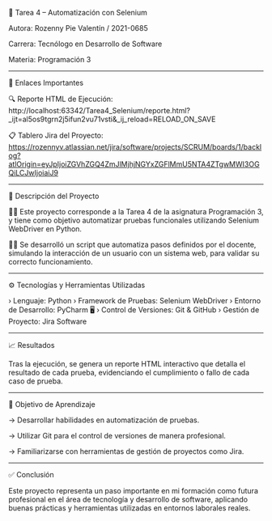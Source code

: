 📌 Tarea 4 – Automatización con Selenium

Autora: Rozenny Pie Valentín  /  2021-0685

Carrera: Tecnólogo en Desarrollo de Software

Materia: Programación 3

_____________________________________________________________________________________________________________________________________________________________________________________________

📄 Enlaces Importantes

🔍 Reporte HTML de Ejecución: http://localhost:63342/Tarea4_Selenium/reporte.html?_ijt=al5os9tgrn2j5ifun2vu71vsti&_ij_reload=RELOAD_ON_SAVE

📋 Tablero Jira del Proyecto: https://rozennyv.atlassian.net/jira/software/projects/SCRUM/boards/1/backlog?atlOrigin=eyJpIjoiZGVhZGQ4ZmJlMjhjNGYxZGFlMmU5NTA4ZTgwMWI3OGQiLCJwIjoiaiJ9

_____________________________________________________________________________________________________________________________________________________________________________________________

📌 Descripción del Proyecto

🧏‍♀️ Este proyecto corresponde a la Tarea 4 de la asignatura Programación 3, y tiene como objetivo automatizar pruebas funcionales utilizando Selenium WebDriver en Python.

🧏‍♀️ Se desarrolló un script que automatiza pasos definidos por el docente, simulando la interacción de un usuario con un sistema web, para validar su correcto funcionamiento.

_____________________________________________________________________________________________________________________________________________________________________________________________

⚙️ Tecnologías y Herramientas Utilizadas

› Lenguaje: Python 
› Framework de Pruebas: Selenium WebDriver
› Entorno de Desarrollo: PyCharm 🖥
› Control de Versiones: Git & GitHub
› Gestión de Proyecto: Jira Software

_____________________________________________________________________________________________________________________________________________________________________________________________

📈 Resultados

Tras la ejecución, se genera un reporte HTML interactivo que detalla el resultado de cada prueba, evidenciando el cumplimiento o fallo de cada caso de prueba.
_____________________________________________________________________________________________________________________________________________________________________________________________

🎯 Objetivo de Aprendizaje

→ Desarrollar habilidades en automatización de pruebas.

→ Utilizar Git para el control de versiones de manera profesional.

→ Familiarizarse con herramientas de gestión de proyectos como Jira.

_____________________________________________________________________________________________________________________________________________________________________________________________

✅ Conclusión

Este proyecto representa un paso importante en mi formación como futura profesional en el área de tecnología y desarrollo de software, aplicando buenas prácticas y herramientas utilizadas en entornos laborales reales.








